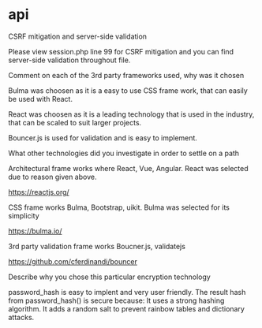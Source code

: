 # api

CSRF mitigation and server-side validation

Please view session.php line 99 for CSRF mitigation and you can find server-side validation throughout file.



Comment on each of the 3rd party frameworks used, why was it chosen

Bulma was choosen as it is a easy to use CSS frame work, that can easily be used with React.

React was choosen as it is a leading technology that is used in the industry, that can be scaled to suit larger projects.

Bouncer.js is used for validation and is easy to implement.



What other technologies did you investigate in order to settle on a path

Architectural frame works where React, Vue, Angular. React was selected due to reason given above.

https://reactjs.org/

CSS frame works Bulma, Bootstrap, uikit. Bulma was selected for its simplicity 

https://bulma.io/

3rd party validation frame works Boucner.js, validatejs

https://github.com/cferdinandi/bouncer

Describe why you chose this particular encryption technology

password_hash is easy to implent and very user friendly.
The result hash from password_hash() is secure because: It uses a strong hashing algorithm. It adds a random salt to prevent rainbow tables and dictionary attacks.
